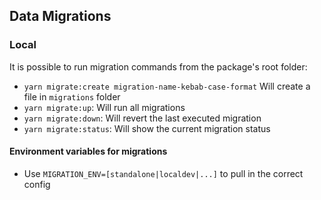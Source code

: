 ## Data Migrations
### Local
It is possible to run migration commands from the package's root folder:
- `yarn migrate:create migration-name-kebab-case-format` Will create a file in `migrations` folder
- `yarn migrate:up`: Will run all migrations
- `yarn migrate:down`: Will revert the last executed migration
- `yarn migrate:status`: Will show the current migration status

#### Environment variables for migrations
* Use `MIGRATION_ENV=[standalone|localdev|...]` to pull in the correct config
